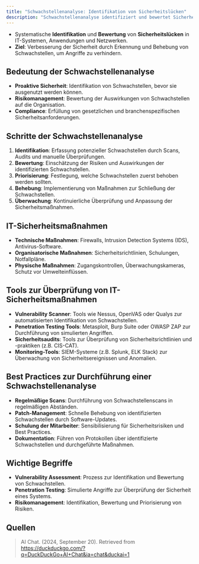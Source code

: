 ```yaml
---
title: "Schwachstellenanalyse: Identifikation von Sicherheitslücken"
description: "Schwachstellenanalyse identifiziert und bewertet Sicherheitslücken in IT-Systemen proaktiv. Schritte umfassen Identifikation, Bewertung, Priorisierung und Behebung mit technischen und organisatorischen Maßnahmen. Tools wie Nessus und Penetration Testing unterstützen den Prozess."
---
```


- Systematische **Identifikation** und **Bewertung** von **Sicherheitslücken** in IT-Systemen, Anwendungen und Netzwerken.
- **Ziel**: Verbesserung der Sicherheit durch Erkennung und Behebung von Schwachstellen, um Angriffe zu verhindern.

## Bedeutung der Schwachstellenanalyse
- **Proaktive Sicherheit**: Identifikation von Schwachstellen, bevor sie ausgenutzt werden können.
- **Risikomanagement**: Bewertung der Auswirkungen von Schwachstellen auf die Organisation.
- **Compliance**: Erfüllung von gesetzlichen und branchenspezifischen Sicherheitsanforderungen.

## Schritte der Schwachstellenanalyse
1. **Identifikation**: Erfassung potenzieller Schwachstellen durch Scans, Audits und manuelle Überprüfungen.
2. **Bewertung**: Einschätzung der Risiken und Auswirkungen der identifizierten Schwachstellen.
3. **Priorisierung**: Festlegung, welche Schwachstellen zuerst behoben werden sollten.
4. **Behebung**: Implementierung von Maßnahmen zur Schließung der Schwachstellen.
5. **Überwachung**: Kontinuierliche Überprüfung und Anpassung der Sicherheitsmaßnahmen.

## IT-Sicherheitsmaßnahmen
- **Technische Maßnahmen**: Firewalls, Intrusion Detection Systems (IDS), Antivirus-Software.
- **Organisatorische Maßnahmen**: Sicherheitsrichtlinien, Schulungen, Notfallpläne.
- **Physische Maßnahmen**: Zugangskontrollen, Überwachungskameras, Schutz vor Umwelteinflüssen.

## Tools zur Überprüfung von IT-Sicherheitsmaßnahmen
- **Vulnerability Scanner**: Tools wie Nessus, OpenVAS oder Qualys zur automatisierten Identifikation von Schwachstellen.
- **Penetration Testing Tools**: Metasploit, Burp Suite oder OWASP ZAP zur Durchführung von simulierten Angriffen.
- **Sicherheitsaudits**: Tools zur Überprüfung von Sicherheitsrichtlinien und -praktiken (z.B. CIS-CAT).
- **Monitoring-Tools**: SIEM-Systeme (z.B. Splunk, ELK Stack) zur Überwachung von Sicherheitsereignissen und Anomalien.

## Best Practices zur Durchführung einer Schwachstellenanalyse
- **Regelmäßige Scans**: Durchführung von Schwachstellenscans in regelmäßigen Abständen.
- **Patch-Management**: Schnelle Behebung von identifizierten Schwachstellen durch Software-Updates.
- **Schulung der Mitarbeiter**: Sensibilisierung für Sicherheitsrisiken und Best Practices.
- **Dokumentation**: Führen von Protokollen über identifizierte Schwachstellen und durchgeführte Maßnahmen.

## Wichtige Begriffe
- **Vulnerability Assessment**: Prozess zur Identifikation und Bewertung von Schwachstellen.
- **Penetration Testing**: Simulierte Angriffe zur Überprüfung der Sicherheit eines Systems.
- **Risikomanagement**: Identifikation, Bewertung und Priorisierung von Risiken.

## Quellen
> AI Chat. (2024, September 20). Retrieved from https://duckduckgo.com/?q=DuckDuckGo+AI+Chat&ia=chat&duckai=1